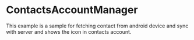# ContactsAccountManager
This example is a sample for fetching contact from android device and sync with server and shows the icon in contacts account.
